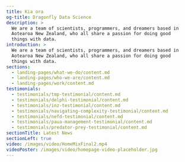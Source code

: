 ```yaml
---
title: Kia ora
og-title: Dragonfly Data Science
description: >
  We are a team of scientists, programmers, and dreamers based in
  Aotearoa New Zealand, who all share a passion for doing good 
  things with data.
introduction: >	
  We are a team of scientists, programmers, and dreamers based in
  Aotearoa New Zealand, who all share a passion for doing good 
  things with data.
sections:
  - landing-pages/what-we-do/content.md
  - landing-pages/who-we-are/content.md
  - landing-pages/work/content.md
testimonials:
  - testimonials/tmp-testimonial/content.md
  - testimonials/delphi-testimonial/content.md
  - testimonials/inz-testimonial/content.md
  - testimonials/navigating-complexity-testimonial/content.md
  - testimonials/nefd-testimonial/content.md
  - testimonials/paua-management-testimonial/content.md
  - testimonials/predator-prey-testimonial/content.md
sectionTitle: Latest News
sectionLeft: true
video: /images/video/HomeMixFinal2.mp4
videoPoster: /images/video/homepage-video-placeholder.jpg
---
```

